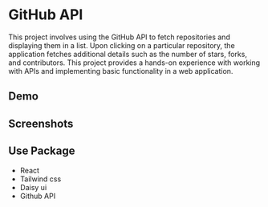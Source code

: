 # GitHub API

This project involves using the GitHub API to fetch repositories and displaying them in a list. Upon clicking on a particular repository, the application fetches additional details such as the number of stars, forks, and contributors. This project provides a hands-on experience with working with APIs and implementing basic functionality in a web application.

## Demo

## Screenshots

## Use Package

- React
- Tailwind css
- Daisy ui
- Github API
